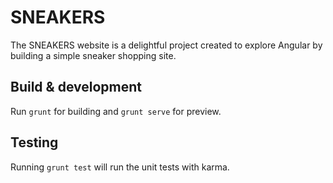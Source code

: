 # SNEAKERS

The SNEAKERS website is a delightful project created to explore Angular by building a simple sneaker shopping site.

## Build & development

Run `grunt` for building and `grunt serve` for preview.

## Testing

Running `grunt test` will run the unit tests with karma.

